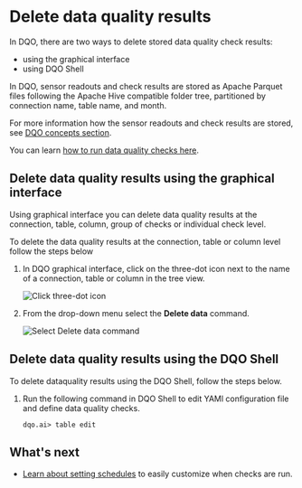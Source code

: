 # Delete data quality results

In DQO, there are two ways to delete stored data quality check results:

- using the graphical interface 
- using DQO Shell

In DQO, sensor readouts and check results are stored as Apache Parquet files following the Apache
Hive compatible folder tree, partitioned by connection name, table name, and month.

For more information how the sensor readouts and check results are stored, see [DQO concepts section](../../dqo-concepts/data-storage/data-storage.md).

You can learn [how to run data quality checks here](../run-data-quality-checks/run-data-quality-checks.md).


## Delete data quality results using the graphical interface

Using graphical interface you can delete data quality results at the connection, table, column, group of checks or individual check level.


To delete the data quality results at the connection, table or column level follow the steps below

1. In DQO graphical interface, click on the three-dot icon next to the name of a connection, table or column in the tree view.

    ![Click three-dot icon](https://dqo.ai/docs/images/working-with-dqo/delete-data-quality-results/click-three-dot-icon.jpg)

2. From the drop-down menu select the **Delete data** command.

   ![Select Delete data command](https://dqo.ai/docs/images/working-with-dqo/delete-data-quality-results/delete-data-command.jpg)
   


##  Delete data quality results using the DQO Shell

To delete dataquality results using the DQO Shell, follow the steps below. 

1. Run the following command in DQO Shell to edit YAMl configuration file and define data quality checks.
    ```
    dqo.ai> table edit
    ```
   




## What's next

- [Learn about setting schedules](../schedules/index.md) to easily customize when checks are run.